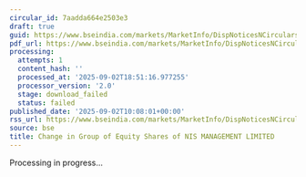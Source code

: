 ```yaml
---
circular_id: 7aadda664e2503e3
draft: true
guid: https://www.bseindia.com/markets/MarketInfo/DispNoticesNCirculars.aspx?Noticeid={90DC46D8-9C6B-4EDD-8415-112A650A82F9}&noticeno=20250902-13&dt=09/02/2025&icount=13&totcount=59&flag=0
pdf_url: https://www.bseindia.com/markets/MarketInfo/DispNoticesNCirculars.aspx?Noticeid={90DC46D8-9C6B-4EDD-8415-112A650A82F9}&noticeno=20250902-13&dt=09/02/2025&icount=13&totcount=59&flag=0
processing:
  attempts: 1
  content_hash: ''
  processed_at: '2025-09-02T18:51:16.977255'
  processor_version: '2.0'
  stage: download_failed
  status: failed
published_date: '2025-09-02T10:08:01+00:00'
rss_url: https://www.bseindia.com/markets/MarketInfo/DispNoticesNCirculars.aspx?Noticeid={90DC46D8-9C6B-4EDD-8415-112A650A82F9}&noticeno=20250902-13&dt=09/02/2025&icount=13&totcount=59&flag=0
source: bse
title: Change in Group of Equity Shares of NIS MANAGEMENT LIMITED
---
```


Processing in progress...